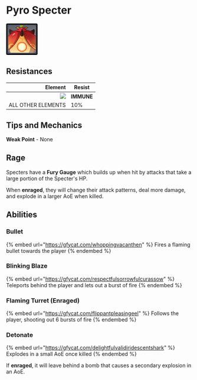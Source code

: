 # Pyro Specter

![](../../.gitbook/assets/Specter=Pyro.png)

## Resistances

|                                    Element | Resist     |
| -----------------------------------------: | ---------- |
| ![](../../.gitbook/assets/pyro\_small.png) | **IMMUNE** |
|                         ALL OTHER ELEMENTS | 10%        |

## Tips and Mechanics <a href="#tips-and-mechanics" id="tips-and-mechanics"></a>

**Weak Point** - None

## Rage <a href="#rage" id="rage"></a>

Specters have a **Fury Gauge** which builds up when hit by attacks that take a large portion of the Specter's HP.

When **enraged**, they will change their attack patterns, deal more damage, and explode in a larger AoE when killed.

## Abilities <a href="#abilities" id="abilities"></a>

### Bullet

{% embed url="https://gfycat.com/whoppingvacanthen" %}
Fires a flaming bullet towards the player
{% endembed %}

### Blinking Blaze <a href="#homing-missile" id="homing-missile"></a>

{% embed url="https://gfycat.com/respectfulsorrowfulcurassow" %}
Teleports behind the player and lets out a burst of fire
{% endembed %}

### Flaming Turret (Enraged)

{% embed url="https://gfycat.com/flippantpleasingeel" %}
Follows the player, shooting out 6 bursts of fire
{% endembed %}

### Detonate

{% embed url="https://gfycat.com/delightfulvalidiridescentshark" %}
Explodes in a small AoE once killed
{% endembed %}

If **enraged**, it will leave behind a bomb that causes a secondary explosion in an AoE.
